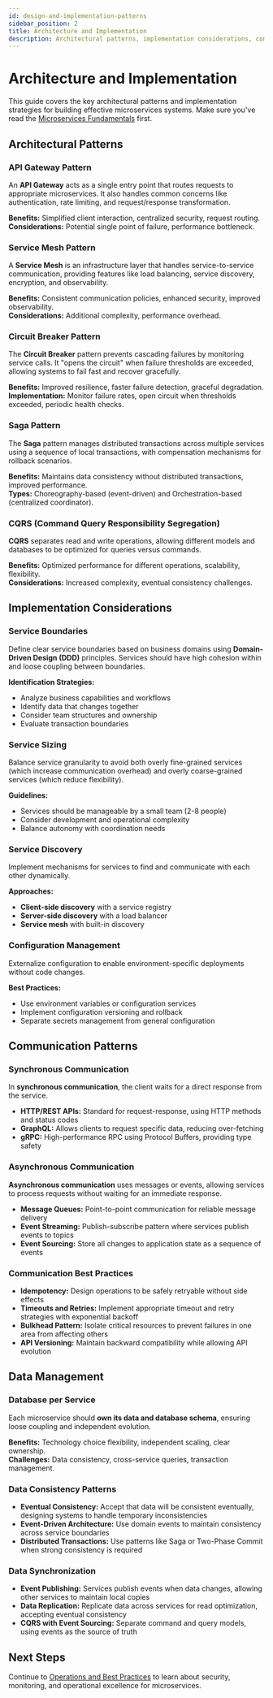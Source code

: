 ```yaml
---
id: design-and-implementation-patterns
sidebar_position: 2
title: Architecture and Implementation
description: Architectural patterns, implementation considerations, communication strategies, and data management for microservices
---
```


# Architecture and Implementation

This guide covers the key architectural patterns and implementation strategies for building effective microservices systems. Make sure you've read the [Microservices Fundamentals](./microservice-fundamentals) first.

## Architectural Patterns

### API Gateway Pattern

An **API Gateway** acts as a single entry point that routes requests to appropriate microservices. It also handles common concerns like authentication, rate limiting, and request/response transformation.

**Benefits:** Simplified client interaction, centralized security, request routing.  
**Considerations:** Potential single point of failure, performance bottleneck.

### Service Mesh Pattern

A **Service Mesh** is an infrastructure layer that handles service-to-service communication, providing features like load balancing, service discovery, encryption, and observability.

**Benefits:** Consistent communication policies, enhanced security, improved observability.  
**Considerations:** Additional complexity, performance overhead.

### Circuit Breaker Pattern

The **Circuit Breaker** pattern prevents cascading failures by monitoring service calls. It "opens the circuit" when failure thresholds are exceeded, allowing systems to fail fast and recover gracefully.

**Benefits:** Improved resilience, faster failure detection, graceful degradation.  
**Implementation:** Monitor failure rates, open circuit when thresholds exceeded, periodic health checks.

### Saga Pattern

The **Saga** pattern manages distributed transactions across multiple services using a sequence of local transactions, with compensation mechanisms for rollback scenarios.

**Benefits:** Maintains data consistency without distributed transactions, improved performance.  
**Types:** Choreography-based (event-driven) and Orchestration-based (centralized coordinator).

### CQRS (Command Query Responsibility Segregation)

**CQRS** separates read and write operations, allowing different models and databases to be optimized for queries versus commands.

**Benefits:** Optimized performance for different operations, scalability, flexibility.  
**Considerations:** Increased complexity, eventual consistency challenges.

## Implementation Considerations

### Service Boundaries

Define clear service boundaries based on business domains using **Domain-Driven Design (DDD)** principles. Services should have high cohesion within and loose coupling between boundaries.

**Identification Strategies:**
* Analyze business capabilities and workflows
* Identify data that changes together
* Consider team structures and ownership
* Evaluate transaction boundaries

### Service Sizing

Balance service granularity to avoid both overly fine-grained services (which increase communication overhead) and overly coarse-grained services (which reduce flexibility).

**Guidelines:**
* Services should be manageable by a small team (2-8 people)
* Consider development and operational complexity
* Balance autonomy with coordination needs

### Service Discovery

Implement mechanisms for services to find and communicate with each other dynamically.

**Approaches:**
* **Client-side discovery** with a service registry
* **Server-side discovery** with a load balancer
* **Service mesh** with built-in discovery

### Configuration Management

Externalize configuration to enable environment-specific deployments without code changes.

**Best Practices:**
* Use environment variables or configuration services
* Implement configuration versioning and rollback
* Separate secrets management from general configuration

## Communication Patterns

### Synchronous Communication

In **synchronous communication**, the client waits for a direct response from the service.

* **HTTP/REST APIs:** Standard for request-response, using HTTP methods and status codes
* **GraphQL:** Allows clients to request specific data, reducing over-fetching
* **gRPC:** High-performance RPC using Protocol Buffers, providing type safety

### Asynchronous Communication

**Asynchronous communication** uses messages or events, allowing services to process requests without waiting for an immediate response.

* **Message Queues:** Point-to-point communication for reliable message delivery
* **Event Streaming:** Publish-subscribe pattern where services publish events to topics
* **Event Sourcing:** Store all changes to application state as a sequence of events

### Communication Best Practices

* **Idempotency:** Design operations to be safely retryable without side effects
* **Timeouts and Retries:** Implement appropriate timeout and retry strategies with exponential backoff
* **Bulkhead Pattern:** Isolate critical resources to prevent failures in one area from affecting others
* **API Versioning:** Maintain backward compatibility while allowing API evolution

## Data Management

### Database per Service

Each microservice should **own its data and database schema**, ensuring loose coupling and independent evolution.

**Benefits:** Technology choice flexibility, independent scaling, clear ownership.  
**Challenges:** Data consistency, cross-service queries, transaction management.

### Data Consistency Patterns

* **Eventual Consistency:** Accept that data will be consistent eventually, designing systems to handle temporary inconsistencies
* **Event-Driven Architecture:** Use domain events to maintain consistency across service boundaries
* **Distributed Transactions:** Use patterns like Saga or Two-Phase Commit when strong consistency is required

### Data Synchronization

* **Event Publishing:** Services publish events when data changes, allowing other services to maintain local copies
* **Data Replication:** Replicate data across services for read optimization, accepting eventual consistency
* **CQRS with Event Sourcing:** Separate command and query models, using events as the source of truth

## Next Steps

Continue to [Operations and Best Practices](./operational-best-practices) to learn about security, monitoring, and operational excellence for microservices.